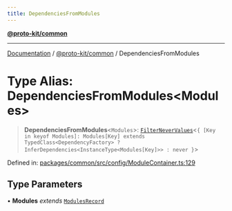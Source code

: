 ```yaml
---
title: DependenciesFromModules
---
```


[**@proto-kit/common**](../README.md)

***

[Documentation](../../../README.md) / [@proto-kit/common](../README.md) / DependenciesFromModules

# Type Alias: DependenciesFromModules\<Modules\>

> **DependenciesFromModules**\<`Modules`\>: [`FilterNeverValues`](FilterNeverValues.md)\<`{ [Key in keyof Modules]: Modules[Key] extends TypedClass<DependencyFactory> ? InferDependencies<InstanceType<Modules[Key]>> : never }`\>

Defined in: [packages/common/src/config/ModuleContainer.ts:129](https://github.com/proto-kit/framework/blob/28efa802e3737fc3b77339148b307ef7246f3ef1/packages/common/src/config/ModuleContainer.ts#L129)

## Type Parameters

• **Modules** *extends* [`ModulesRecord`](../interfaces/ModulesRecord.md)
